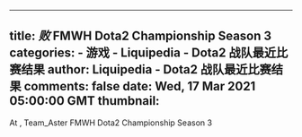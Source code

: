 
---
title: _败_ FMWH Dota2 Championship Season 3
categories: 
    - 游戏
    - Liquipedia - Dota2 战队最近比赛结果
author: Liquipedia - Dota2 战队最近比赛结果
comments: false
date: Wed, 17 Mar 2021 05:00:00 GMT
thumbnail: 
---

<div>   
At ,  Team_Aster FMWH Dota2 Championship Season 3   
</div>
            